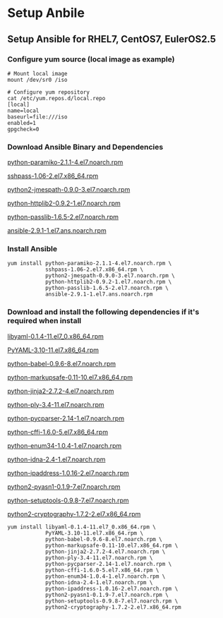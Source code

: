 # Setup Anbile 

## Setup Ansible for RHEL7, CentOS7, EulerOS2.5

### Configure yum source (local image as example)

```shell
# Mount local image
mount /dev/sr0 /iso

# Configure yum repository
cat /etc/yum.repos.d/local.repo 
[local]
name=local
baseurl=file:///iso
enabled=1
gpgcheck=0
```

### Download Ansible Binary and Dependencies

[python-paramiko-2.1.1-4.el7.noarch.rpm](http://mirror.centos.org/centos/7/extras/x86_64/Packages/python-paramiko-2.1.1-4.el7.noarch.rpm)

[sshpass-1.06-2.el7.x86_64.rpm](http://mirror.centos.org/centos/7/extras/x86_64/Packages/sshpass-1.06-2.el7.x86_64.rpm)

[python2-jmespath-0.9.0-3.el7.noarch.rpm](http://mirror.centos.org/centos/7/extras/x86_64/Packages/python2-jmespath-0.9.0-3.el7.noarch.rpm)

[python-httplib2-0.9.2-1.el7.noarch.rpm](http://mirror.centos.org/centos/7/extras/x86_64/Packages/python-httplib2-0.9.2-1.el7.noarch.rpm)

[python-passlib-1.6.5-2.el7.noarch.rpm](http://mirror.centos.org/centos/7/extras/x86_64/Packages/python-passlib-1.6.5-2.el7.noarch.rpm)

[ansible-2.9.1-1.el7.ans.noarch.rpm](https://releases.ansible.com/ansible/rpm/release/epel-7-x86_64/ansible-2.9.1-1.el7.ans.noarch.rpm)

### Install Ansible

```shell
yum install python-paramiko-2.1.1-4.el7.noarch.rpm \
            sshpass-1.06-2.el7.x86_64.rpm \
            python2-jmespath-0.9.0-3.el7.noarch.rpm \
            python-httplib2-0.9.2-1.el7.noarch.rpm \
            python-passlib-1.6.5-2.el7.noarch.rpm \
            ansible-2.9.1-1.el7.ans.noarch.rpm
```

### Download and install the following dependencies if it's required when install

[libyaml-0.1.4-11.el7_0.x86_64.rpm](http://mirror.centos.org/centos/7/os/x86_64/Packages/libyaml-0.1.4-11.el7_0.x86_64.rpm)

[PyYAML-3.10-11.el7.x86_64.rpm](http://mirror.centos.org/centos/7/os/x86_64/Packages/PyYAML-3.10-11.el7.x86_64.rpm)

[python-babel-0.9.6-8.el7.noarch.rpm](http://mirror.centos.org/centos/7/os/x86_64/Packages/python-babel-0.9.6-8.el7.noarch.rpm)

[python-markupsafe-0.11-10.el7.x86_64.rpm](http://mirror.centos.org/centos/7/os/x86_64/Packages/python-markupsafe-0.11-10.el7.x86_64.rpm)

[python-jinja2-2.7.2-4.el7.noarch.rpm](http://mirror.centos.org/centos/7/os/x86_64/Packages/python-jinja2-2.7.2-4.el7.noarch.rpm)

[python-ply-3.4-11.el7.noarch.rpm](http://mirror.centos.org/centos/7/os/x86_64/Packages/python-ply-3.4-11.el7.noarch.rpm)

[python-pycparser-2.14-1.el7.noarch.rpm](http://mirror.centos.org/centos/7/os/x86_64/Packages/python-pycparser-2.14-1.el7.noarch.rpm)

[python-cffi-1.6.0-5.el7.x86_64.rpm](http://mirror.centos.org/centos/7/os/x86_64/Packages/python-cffi-1.6.0-5.el7.x86_64.rpm)

[python-enum34-1.0.4-1.el7.noarch.rpm](http://mirror.centos.org/centos/7/os/x86_64/Packages/python-enum34-1.0.4-1.el7.noarch.rpm)

[python-idna-2.4-1.el7.noarch.rpm](http://mirror.centos.org/centos/7/os/x86_64/Packages/python-idna-2.4-1.el7.noarch.rpm)

[python-ipaddress-1.0.16-2.el7.noarch.rpm](http://mirror.centos.org/centos/7/os/x86_64/Packages/python-ipaddress-1.0.16-2.el7.noarch.rpm)

[python2-pyasn1-0.1.9-7.el7.noarch.rpm](http://mirror.centos.org/centos/7/os/x86_64/Packages/python2-pyasn1-0.1.9-7.el7.noarch.rpm)

[python-setuptools-0.9.8-7.el7.noarch.rpm](http://mirror.centos.org/centos/7/os/x86_64/Packages/python-setuptools-0.9.8-7.el7.noarch.rpm)

[python2-cryptography-1.7.2-2.el7.x86_64.rpm](http://mirror.centos.org/centos/7/os/x86_64/Packages/python2-cryptography-1.7.2-2.el7.x86_64.rpm)

```shell 
yum install libyaml-0.1.4-11.el7_0.x86_64.rpm \
            PyYAML-3.10-11.el7.x86_64.rpm \
            python-babel-0.9.6-8.el7.noarch.rpm \
            python-markupsafe-0.11-10.el7.x86_64.rpm \
            python-jinja2-2.7.2-4.el7.noarch.rpm \
            python-ply-3.4-11.el7.noarch.rpm \
            python-pycparser-2.14-1.el7.noarch.rpm \
            python-cffi-1.6.0-5.el7.x86_64.rpm \
            python-enum34-1.0.4-1.el7.noarch.rpm \
            python-idna-2.4-1.el7.noarch.rpm \
            python-ipaddress-1.0.16-2.el7.noarch.rpm \
            python2-pyasn1-0.1.9-7.el7.noarch.rpm \
            python-setuptools-0.9.8-7.el7.noarch.rpm \
            python2-cryptography-1.7.2-2.el7.x86_64.rpm
```